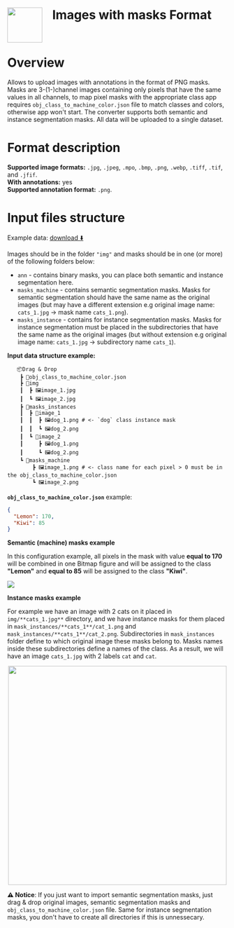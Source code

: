 <h1 align="left" style="border-bottom: 0"> <img align="left" src="https://github.com/supervisely-ecosystem/import-wizard-docs/releases/download/v0.0.1/masks_logo.png" width="80" style="padding-right: 20px;">Images with masks Format</h1>

<br>

# Overview

Allows to upload images with annotations in the format of PNG masks. Masks are 3-(1-)channel images containing only pixels that have the same values in all channels, to map pixel masks with the appropriate class app requires `obj_class_to_machine_color.json` file to match classes and colors, otherwise app won't start.
The converter supports both semantic and instance segmentation masks. All data will be uploaded to a single dataset.

# Format description

**Supported image formats:** `.jpg`, `.jpeg`, `.mpo`, `.bmp`, `.png`, `.webp`, `.tiff`, `.tif`, and `.jfif`.<br>
**With annotations:** yes<br>
**Supported annotation format:** `.png`.<br>

# Input files structure

Example data: [download ⬇️](https://github.com/supervisely-ecosystem/import-images-with-masks/releases/download/0.0.1/demo_project.zip)

Images should be in the folder `"img"` and masks should be in one (or more) of the following folders below:

- `ann` - contains binary masks, you can place both semantic and instance segmentation here.
- `masks_machine` - contains semantic segmentation masks. Masks for semantic segmentation should have the same name as the original images (but may have a different extension e.g original image name: `cats_1.jpg` -> mask name `cats_1.png`).
- `masks_instance` - contains for instance segmentation masks. Masks for instance segmentation must be placed in the subdirectories that have the same name as the original images (but without extension e.g original image name: `cats_1.jpg` -> subdirectory name `cats_1`).

**Input data structure example:**

```text
   📦Drag & Drop
    ┣ 📜obj_class_to_machine_color.json
    ┣ 📂img
    ┃  ┣ 🖼️image_1.jpg
    ┃  ┗ 🖼️image_2.jpg
    ┣ 📂masks_instances
    ┃  ┣ 📂image_1
    ┃  ┃  ┣ 🖼️dog_1.png # <- `dog` class instance mask
    ┃  ┃  ┗ 🖼️dog_2.png
    ┃  ┗ 📂image_2
    ┃     ┣ 🖼️dog_1.png
    ┃     ┗ 🖼️dog_2.png
    ┗ 📂masks_machine
        ┣ 🖼️image_1.png # <- class name for each pixel > 0 must be in the obj_class_to_machine_color.json
        ┗ 🖼️image_2.png
```

**`obj_class_to_machine_color.json`** example:

```json
{
  "Lemon": 170,
  "Kiwi": 85
}
```

**Semantic (machine) masks example**

In this configuration example, all pixels in the mask with value **equal to 170** will be combined in one Bitmap figure and will be assigned to the class **"Lemon"** and **equal to 85** will be assigned to the class **"Kiwi"**.

![](https://i.imgur.com/a5cVpAB.png)

**Instance masks example**

For example we have an image with 2 cats on it placed in `img/**cats_1.jpg**` directory, and we have instance masks for them placed in `mask_instances/**cats_1**/cat_1.png` and `mask_instances/**cats_1**/cat_2.png`.
Subdirectories in `mask_instances` folder define to which original image these masks belong to. Masks names inside these subdirectories define a names of the class.
As a result, we will have an image `cats_1.jpg` with 2 labels `cat` and `cat`.

<div align="center" markdown>
  <img src="https://user-images.githubusercontent.com/48913536/182435346-a57da6a0-15d0-4f24-a17d-9063bc962b57.png" width="500"/>
</div>

**⚠️ Notice**: If you just want to import semantic segmentation masks, just drag & drop original images, semantic segmentation masks and `obj_class_to_machine_color.json` file. Same for instance segmentation masks, you don't have to create all directories if this is unnessecary.
